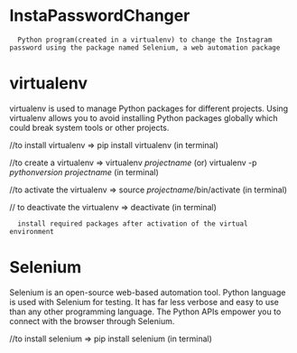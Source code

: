 # InstaPasswordChanger
      Python program(created in a virtualenv) to change the Instagram password using the package named Selenium, a web automation package




# virtualenv
   virtualenv is used to manage Python packages for different projects. Using virtualenv allows you to avoid installing Python packages globally which could break system tools or other projects. 

//to install virtualenv => pip install virtualenv  (in terminal)

//to create a virtualenv => virtualenv _projectname_   (or)  virtualenv -p _pythonversion_ _projectname_   (in terminal)

//to activate the virtualenv => source _projectname_/bin/activate  (in terminal)

// to deactivate the virtualenv => deactivate  (in terminal)




      install required packages after activation of the virtual environment
# Selenium 
   Selenium is an open-source web-based automation tool. Python language is used with Selenium for testing. It has far less verbose and easy to use than any other programming language. The Python APIs empower you to connect with the browser through Selenium.
   
//to install selenium => pip install selenium  (in terminal)

